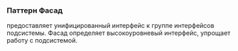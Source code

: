 ### Паттерн Фасад
предоставляет унифицированный интерфейс к группе интерфейсов подсистемы. 
Фасад определяет высокоуровневый интерфейс, упрощает работу с подсистемой.
